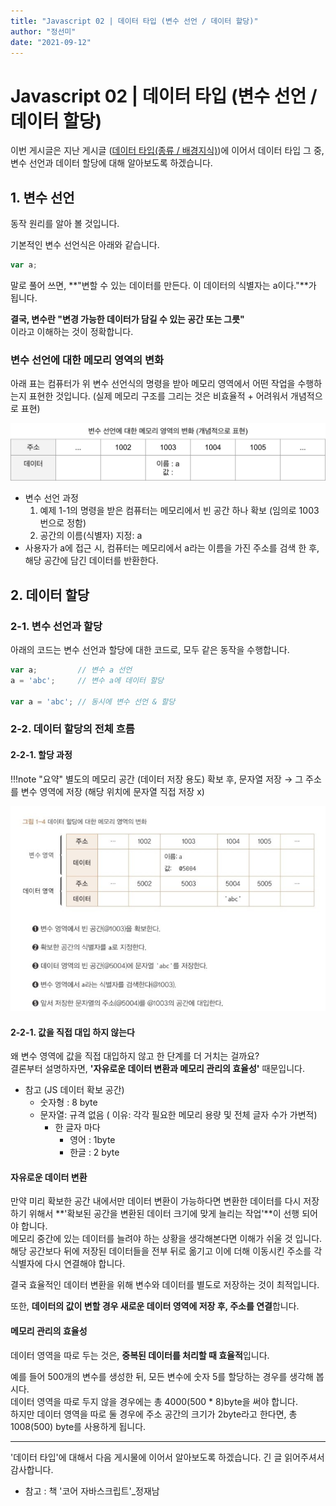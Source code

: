 ```yaml
---
title: "Javascript 02 | 데이터 타입 (변수 선언 / 데이터 할당)"
author: "정선미"
date: "2021-09-12"
---
```


# Javascript 02 | 데이터 타입 (변수 선언 / 데이터 할당)

이번 게시글은 지난 게시글 ([데이터 타입(종류 / 배경지식)](https://twil.weekwith.me/2%EA%B8%B0/%EC%A0%95%EC%84%A0%EB%AF%B8/2021-09-05-javascript-01/))에 이어서 데이터 타입 그 중, 변수 선언과 데이터 할당에 대해 알아보도록 하겠습니다.

## 1. 변수 선언
동작 원리를 알아 볼 것입니다.  

기본적인 변수 선언식은 아래와 같습니다.  

``` js
var a;
```

말로 풀어 쓰면, **"변할 수 있는 데이터를 만든다. 이 데이터의 식별자는 a이다."**가 됩니다.  

**결국, 변수란 "변경 가능한 데이터가 담길 수 있는 공간 또는 그릇"**  
이라고 이해하는 것이 정확합니다.  

### 변수 선언에 대한 메모리 영역의 변화
아래 표는 컴퓨터가 위 변수 선언식의 명령을 받아 메모리 영역에서 어떤 작업을 수행하는지 표현한 것입니다. (실제 메모리 구조를 그리는 것은 비효율적 + 어려워서 개념적으로 표현)  

![](../../../images/2기/정선미/2주차/1.png)

* 변수 선언 과정
    1. 예제 1-1의 명령을 받은 컴퓨터는 메모리에서 빈 공간 하나 확보 (임의로 1003번으로 정함)  
    2. 공간의 이름(식별자) 지정: a  
* 사용자가 a에 접근 시, 컴퓨터는 메모리에서 a라는 이름을 가진 주소를 검색 한 후, 해당 공간에 담긴 데이터를 반환한다.


## 2. 데이터 할당
### 2-1. 변수 선언과 할당
아래의 코드는 변수 선언과 할당에 대한 코드로, 모두 같은 동작을 수행합니다.  

```js
var a;         // 변수 a 선언
a = 'abc';     // 변수 a에 데이터 할당

var a = 'abc'; // 동시에 변수 선언 & 할당
```


### 2-2. 데이터 할당의 전체 흐름
#### 2-2-1. 할당 과정

!!!note "요약"
    별도의 메모리 공간 (데이터 저장 용도) 확보 후, 문자열 저장 → 그 주소를 변수 영역에 저장
    (해당 위치에 문자열 직접 저장 x)

![](../../../images/2기/정선미/2주차/2.png)

#### 2-2-1. 값을 직접 대입 하지 않는다
왜 변수 영역에 값을 직접 대입하지 않고 한 단계를 더 거치는 걸까요?  
결론부터 설명하자면, **'자유로운 데이터 변환과 메모리 관리의 효율성'** 때문입니다.  

* 참고 (JS 데이터 확보 공간)
    * 숫자형 : 8 byte
    * 문자열: 규격 없음 ( 이유: 각각 필요한 메모리 용량 및 전체 글자 수가 가변적)
        * 한 글자 마다
            * 영어 : 1byte
            * 한글 : 2 byte

#### 자유로운 데이터 변환
만약 미리 확보한 공간 내에서만 데이터 변환이 가능하다면 변환한 데이터를 다시 저장하기 위해서 **'확보된 공간을 변환된 데이터 크기에 맞게 늘리는 작업'**이 선행 되어야 합니다.  
메모리 중간에 있는 데이터를 늘려야 하는 상황을 생각해본다면 이해가 쉬울 것 입니다. 해당 공간보다 뒤에 저장된 데이터들을 전부 뒤로 옮기고 이에 더해 이동시킨 주소를 각 식별자에 다시 연결해야 합니다.  

결국 효율적인 데이터 변환을 위해 변수와 데이터를 별도로 저장하는 것이 최적입니다.  

또한, **데이터의 값이 변할 경우 새로운 데이터 영역에 저장 후, 주소를 연결**합니다.  


#### 메모리 관리의 효율성
데이터 영역을 따로 두는 것은, **중복된 데이터를 처리할 때 효율적**입니다. 

예를 들어 500개의 변수를 생성한 뒤, 모든 변수에 숫자 5를 할당하는 경우를 생각해 봅시다.  
데이터 영역을 따로 두지 않을 경우에는 총 4000(500 * 8)byte을 써야 합니다.  
하지만 데이터 영역을 따로 둘 경우에 주소 공간의 크기가 2byte라고 한다면, 총 1008(500) byte를 사용하게 됩니다.  

---

'데이터 타입'에 대해서 다음 게시물에 이어서 알아보도록 하겠습니다. 긴 글 읽어주셔서 감사합니다.

* 참고 : 책 '코어 자바스크립트'_정재남